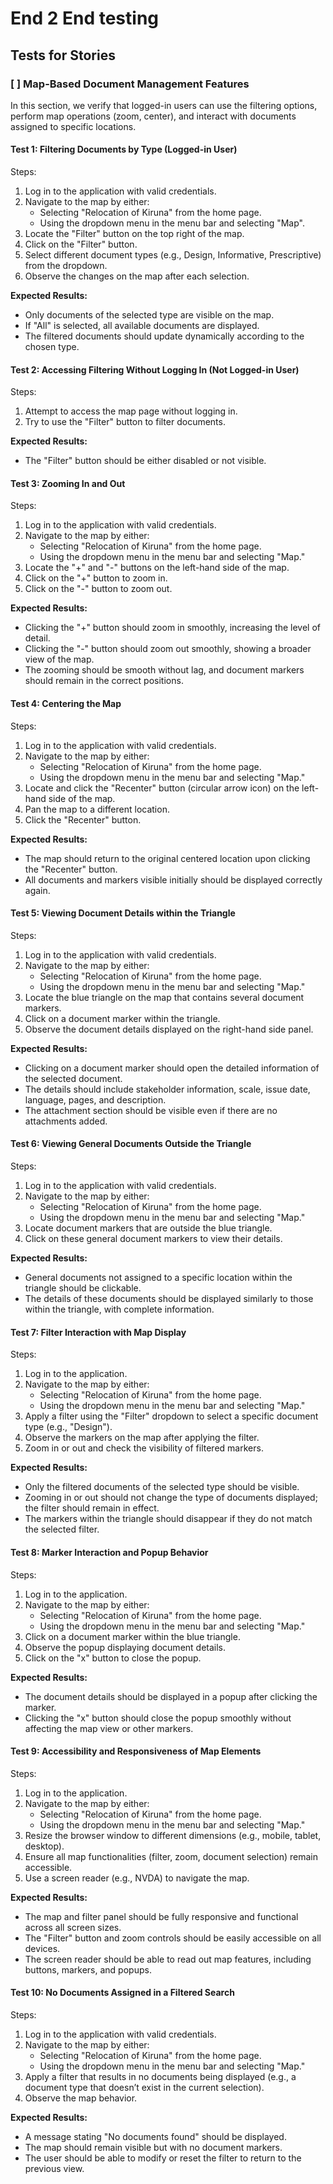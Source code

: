 
# End 2 End testing

## Tests for Stories

### [ ] Map-Based Document Management Features

In this section, we verify that logged-in users can use the filtering options, perform map operations (zoom, center), and interact with documents assigned to specific locations.

#### Test 1: Filtering Documents by Type (Logged-in User)
Steps:
1. Log in to the application with valid credentials.
2. Navigate to the map by either:
   - Selecting "Relocation of Kiruna" from the home page.
   - Using the dropdown menu in the menu bar and selecting "Map".
3. Locate the "Filter" button on the top right of the map.
4. Click on the "Filter" button.
5. Select different document types (e.g., Design, Informative, Prescriptive) from the dropdown.
6. Observe the changes on the map after each selection.

**Expected Results:**
- Only documents of the selected type are visible on the map.
- If "All" is selected, all available documents are displayed.
- The filtered documents should update dynamically according to the chosen type.

#### Test 2: Accessing Filtering Without Logging In (Not Logged-in User)
Steps:
1. Attempt to access the map page without logging in.
2. Try to use the "Filter" button to filter documents.

**Expected Results:**
- The "Filter" button should be either disabled or not visible.

#### Test 3: Zooming In and Out
Steps:
1. Log in to the application with valid credentials.
2. Navigate to the map by either:
   - Selecting "Relocation of Kiruna" from the home page.
   - Using the dropdown menu in the menu bar and selecting "Map."
3. Locate the "+" and "-" buttons on the left-hand side of the map.
4. Click on the "+" button to zoom in.
5. Click on the "-" button to zoom out.

**Expected Results:**
- Clicking the "+" button should zoom in smoothly, increasing the level of detail.
- Clicking the "-" button should zoom out smoothly, showing a broader view of the map.
- The zooming should be smooth without lag, and document markers should remain in the correct positions.

#### Test 4: Centering the Map
Steps:
1. Log in to the application with valid credentials.
2. Navigate to the map by either:
   - Selecting "Relocation of Kiruna" from the home page.
   - Using the dropdown menu in the menu bar and selecting "Map."
3. Locate and click the "Recenter" button (circular arrow icon) on the left-hand side of the map.
4. Pan the map to a different location.
5. Click the "Recenter" button.

**Expected Results:**
- The map should return to the original centered location upon clicking the "Recenter" button.
- All documents and markers visible initially should be displayed correctly again.

#### Test 5: Viewing Document Details within the Triangle
Steps:
1. Log in to the application with valid credentials.
2. Navigate to the map by either:
   - Selecting "Relocation of Kiruna" from the home page.
   - Using the dropdown menu in the menu bar and selecting "Map."
3. Locate the blue triangle on the map that contains several document markers.
4. Click on a document marker within the triangle.
5. Observe the document details displayed on the right-hand side panel.

**Expected Results:**
- Clicking on a document marker should open the detailed information of the selected document.
- The details should include stakeholder information, scale, issue date, language, pages, and description.
- The attachment section should be visible even if there are no attachments added.

#### Test 6: Viewing General Documents Outside the Triangle
Steps:
1. Log in to the application with valid credentials.
2. Navigate to the map by either:
   - Selecting "Relocation of Kiruna" from the home page.
   - Using the dropdown menu in the menu bar and selecting "Map."
3. Locate document markers that are outside the blue triangle.
4. Click on these general document markers to view their details.

**Expected Results:**
- General documents not assigned to a specific location within the triangle should be clickable.
- The details of these documents should be displayed similarly to those within the triangle, with complete information.

#### Test 7: Filter Interaction with Map Display
Steps:
1. Log in to the application.
2. Navigate to the map by either:
   - Selecting "Relocation of Kiruna" from the home page.
   - Using the dropdown menu in the menu bar and selecting "Map."
3. Apply a filter using the "Filter" dropdown to select a specific document type (e.g., "Design").
4. Observe the markers on the map after applying the filter.
5. Zoom in or out and check the visibility of filtered markers.

**Expected Results:**
- Only the filtered documents of the selected type should be visible.
- Zooming in or out should not change the type of documents displayed; the filter should remain in effect.
- The markers within the triangle should disappear if they do not match the selected filter.

#### Test 8: Marker Interaction and Popup Behavior
Steps:
1. Log in to the application.
2. Navigate to the map by either:
   - Selecting "Relocation of Kiruna" from the home page.
   - Using the dropdown menu in the menu bar and selecting "Map."
3. Click on a document marker within the blue triangle.
4. Observe the popup displaying document details.
5. Click on the "x" button to close the popup.

**Expected Results:**
- The document details should be displayed in a popup after clicking the marker.
- Clicking the "x" button should close the popup smoothly without affecting the map view or other markers.

#### Test 9: Accessibility and Responsiveness of Map Elements
Steps:
1. Log in to the application.
2. Navigate to the map by either:
   - Selecting "Relocation of Kiruna" from the home page.
   - Using the dropdown menu in the menu bar and selecting "Map."
3. Resize the browser window to different dimensions (e.g., mobile, tablet, desktop).
4. Ensure all map functionalities (filter, zoom, document selection) remain accessible.
5. Use a screen reader (e.g., NVDA) to navigate the map.

**Expected Results:**
- The map and filter panel should be fully responsive and functional across all screen sizes.
- The "Filter" button and zoom controls should be easily accessible on all devices.
- The screen reader should be able to read out map features, including buttons, markers, and popups.

#### Test 10: No Documents Assigned in a Filtered Search
Steps:
1. Log in to the application with valid credentials.
2. Navigate to the map by either:
   - Selecting "Relocation of Kiruna" from the home page.
   - Using the dropdown menu in the menu bar and selecting "Map."
3. Apply a filter that results in no documents being displayed (e.g., a document type that doesn’t exist in the current selection).
4. Observe the map behavior.

**Expected Results:**
- A message stating "No documents found" should be displayed.
- The map should remain visible but with no document markers.
- The user should be able to modify or reset the filter to return to the previous view.



